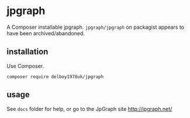 # jpgraph
A Composer installable jpgraph. `jpgraph/jpgraph` on packagist appears to have been archived/abandoned. 
## installation
Use Composer.
```
composer require delboy1978uk/jpgraph
```
## usage
See `docs` folder for help, or go to the JpGraph site http://jpgraph.net/